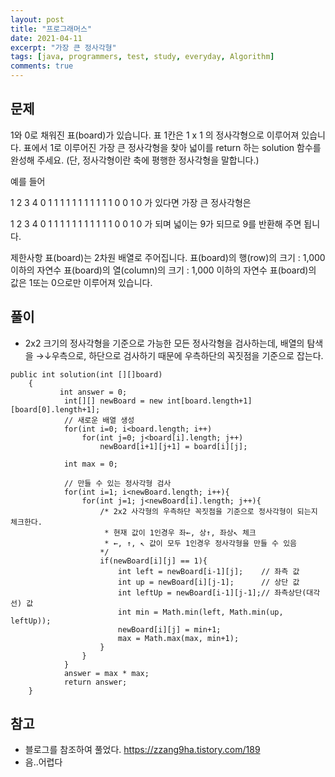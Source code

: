 ```yaml
---
layout: post
title: "프로그래머스"
date: 2021-04-11
excerpt: "가장 큰 정사각형"
tags: [java, programmers, test, study, everyday, Algorithm]
comments: true
---
```



## 문제

 1와 0로 채워진 표(board)가 있습니다. 표 1칸은 1 x 1 의 정사각형으로 이루어져 있습니다. 표에서 1로 이루어진 가장 큰 정사각형을 찾아 넓이를 return 하는 solution 함수를 완성해 주세요. (단, 정사각형이란 축에 평행한 정사각형을 말합니다.)

예를 들어

1	2	3	4
0	1	1	1
1	1	1	1
1	1	1	1
0	0	1	0
가 있다면 가장 큰 정사각형은

1	2	3	4
0	1	1	1
1	1	1	1
1	1	1	1
0	0	1	0
가 되며 넓이는 9가 되므로 9를 반환해 주면 됩니다.

제한사항
표(board)는 2차원 배열로 주어집니다.
표(board)의 행(row)의 크기 : 1,000 이하의 자연수
표(board)의 열(column)의 크기 : 1,000 이하의 자연수
표(board)의 값은 1또는 0으로만 이루어져 있습니다.


## 풀이
* 2x2 크기의 정사각형을 기준으로 가능한 모든 정사각형을 검사하는데, 배열의 탐색을 →↓우측으로, 하단으로 검사하기 때문에 우측하단의 꼭짓점을 기준으로 잡는다.


```
public int solution(int [][]board)
    {
	       int answer = 0;
	        int[][] newBoard = new int[board.length+1][board[0].length+1];
	        // 새로운 배열 생성
	        for(int i=0; i<board.length; i++)
	            for(int j=0; j<board[i].length; j++)
	                newBoard[i+1][j+1] = board[i][j];
	        
	        int max = 0;
	        
	        // 만들 수 있는 정사각형 검사
	        for(int i=1; i<newBoard.length; i++){
	            for(int j=1; j<newBoard[i].length; j++){
	                /* 2x2 사각형의 우측하단 꼭짓점을 기준으로 정사각형이 되는지 체크한다.
	                 * 현재 값이 1인경우 좌←, 상↑, 좌상↖ 체크 
	                 * ←, ↑, ↖ 값이 모두 1인경우 정사각형을 만들 수 있음
	                */ 
	                if(newBoard[i][j] == 1){
	                    int left = newBoard[i-1][j];    // 좌측 값
	                    int up = newBoard[i][j-1];      // 상단 값
	                    int leftUp = newBoard[i-1][j-1];// 좌측상단(대각선) 값
	                    int min = Math.min(left, Math.min(up, leftUp)); 
	                    newBoard[i][j] = min+1;
	                    max = Math.max(max, min+1);
	                }
	            }
	        }
	        answer = max * max;
	        return answer;
    }
```

## 참고
* 블로그를 참조하여 풀었다. https://zzang9ha.tistory.com/189
* 음..어렵다
